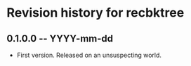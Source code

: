 # Revision history for recbktree

## 0.1.0.0 -- YYYY-mm-dd

* First version. Released on an unsuspecting world.
